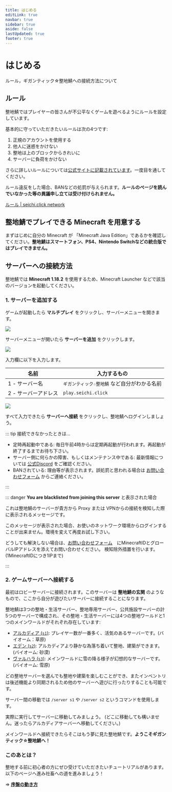 ```yaml
---
title: はじめる
editLink: true
navbar: true
sidebar: true
aside: false
lastUpdated: true
footer: true
---
```


# はじめる

ルール，ギガンティック☆整地鯖への接続方法について

## ルール

整地鯖ではプレイヤーの皆さんが不公平なくゲームを遊べるようにルールを設定しています。

基本的に守っていただきたいルールは次の4つです:

1. 正規のアカウントを使用する
2. 他人に迷惑をかけない
3. 整地は上のブロックからきれいに
4. サーバーに負荷をかけない

さらに詳しいルールについては[公式サイトに記載されています](https://www.seichi.network/rule)。一度目を通してください。

ルール違反をした場合、BANなどの処罰が与えられます。**ルールのページを読んでいなかった等の異議申し立ては受け付けられません。**

[ルール | seichi.click network](https://www.seichi.network/rule)

## 整地鯖でプレイできる Minecraft を用意する

まずはじめに自分の Minecraft が 「Minecraft Java Edition」であるかを確認してください。**整地鯖はスマートフォン、PS4、Nintendo Switchなどの統合版ではプレイできません。**

## サーバーへの接続方法

整地鯖では **Minecraft 1.18.2** を使用するため、Minecraft Launcher などで該当のバージョンを起動してください。

### 1. サーバーを追加する

ゲームが起動したら **マルチプレイ** をクリックし、サーバーメニューを開きます。

![](/images/getting-started/connect-1.png)

サーバーメニューが開いたら **サーバーを追加** をクリックします。

![](/images/getting-started/connect-2.png)

入力欄に以下を入力します。

| 名前 | 入力するもの |
| --- | --- |
| 1 - サーバー名 | `ギガンティック☆整地鯖` など自分がわかる名前 |
| 2 - サーバーアドレス | `play.seichi.click` |

![](/images/getting-started/connect-3.png)

すべて入力できたら **サーバーへ接続** をクリックし、整地鯖へログインしましょう。

::: tip 接続できなかったときは...

- 定時再起動中である: 毎日午前4時からは定期再起動が行われます。再起動が終了するまでお待ち下さい。
- サーバー側に何らかの障害、もしくはメンテナンス中である: 最新情報については [公式Discord](https://discord.com/servers/giganteitsukuzheng-di-qing-237758724121427969) をご確認ください。
- BANされている: 理由等が表示されます。誤処罰と思われる場合は [お問い合わせフォーム](https://docs.google.com/forms/d/e/1FAIpQLSfqQLbeUQo1DxlL0Wy3A0129PerNrQHJB3Ner3ZEv62WGJywg) からご連絡ください。

:::

::: danger **You are blacklisted from joining this server** と表示された場合

これは整地鯖のサーバーが貴方から Proxy または VPNからの接続を検知した際に表示されるメッセージです。

このメッセージが表示された場合、お使いのネットワーク環境からログインすることが出来ません。環境を変えて再度お試し下さい。

どうしても解決しない場合は、[お問い合わせフォーム](https://docs.google.com/forms/d/e/1FAIpQLSfqQLbeUQo1DxlL0Wy3A0129PerNrQHJB3Ner3ZEv62WGJywg)　にMinecraftIDとグローバルIPアドレスを添えてお問い合わせください。 検知除外措置を行います。(1MinecraftIDにつき1IPまで)

:::

### 2. ゲームサーバーへ接続する

最初はロビーサーバーに接続されます。このサーバーは **整地鯖の玄関** のようなもので、ここから自分が遊びたいサーバーに接続することになります。

整地鯖は3つの整地・生活サーバー、整地専用サーバー、公共施設サーバーの計5つのサーバーで構成され、その整地・生活サーバーには4つの整地ワールドと1つのメインワールドがそれぞれ存在しています:

- [アルカディア (`s1`)](https://s1.map.gigantic.seichi.click/): プレイヤー数が一番多く、活気のあるサーバーです。(バイオーム：草原)
- [エデン (`s2`)](https://s2.map.gigantic.seichi.click/): アルカディアより静かな為落ち着いて整地、建築ができます。(バイオーム: 砂漠)
- [ヴァルハラ (`s3`)](https://s3.map.gigantic.seichi.click/): メインワールドに雪の降る様子が幻想的なサーバーです。(バイオーム: 雪原)

どの整地サーバーを選んでも整地や建築を楽しむことができ、またインベントリは後述機能より同期されるため他のサーバーへ遊びに行ったりすることも可能です。

サーバー間の移動では `/server s1` や `/server s2` というコマンドを使用します。

実際に実行してサーバーに移動してみましょう。 (どこに移動しても構いません。迷ったらアルカディアサーバーへ移動してください。)

メインワールドへ接続できたらそこはもう夢に見た整地鯖です。**ようこそギガンティック☆整地鯖へ！**

### このあとは？

整地する前に初心者の方にぜひ受けていただきたいチュートリアルがあります。以下のページへ進み社畜への道を進みましょう！

⇒ **[序盤の動き方](/gameplay/manual/tutorial)**
